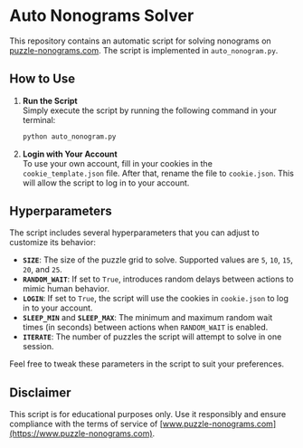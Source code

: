 # Auto Nonograms Solver

This repository contains an automatic script for solving nonograms on [puzzle-nonograms.com](https://puzzle-nonograms.com). The script is implemented in `auto_nonogram.py`.

## How to Use

1. **Run the Script**  
    Simply execute the script by running the following command in your terminal:  
    ```bash
    python auto_nonogram.py
    ```

2. **Login with Your Account**  
    To use your own account, fill in your cookies in the `cookie_template.json` file. After that, rename the file to `cookie.json`. This will allow the script to log in to your account.

## Hyperparameters

The script includes several hyperparameters that you can adjust to customize its behavior:

- **`SIZE`**: The size of the puzzle grid to solve. Supported values are `5`, `10`, `15`, `20`, and `25`.
- **`RANDOM_WAIT`**: If set to `True`, introduces random delays between actions to mimic human behavior.
- **`LOGIN`**: If set to `True`, the script will use the cookies in `cookie.json` to log in to your account.
- **`SLEEP_MIN`** and **`SLEEP_MAX`**: The minimum and maximum random wait times (in seconds) between actions when `RANDOM_WAIT` is enabled.
- **`ITERATE`**: The number of puzzles the script will attempt to solve in one session.

Feel free to tweak these parameters in the script to suit your preferences.

## Disclaimer

This script is for educational purposes only. Use it responsibly and ensure compliance with the terms of service of [www.puzzle-nonograms.com](https://www.puzzle-nonograms.com).  
